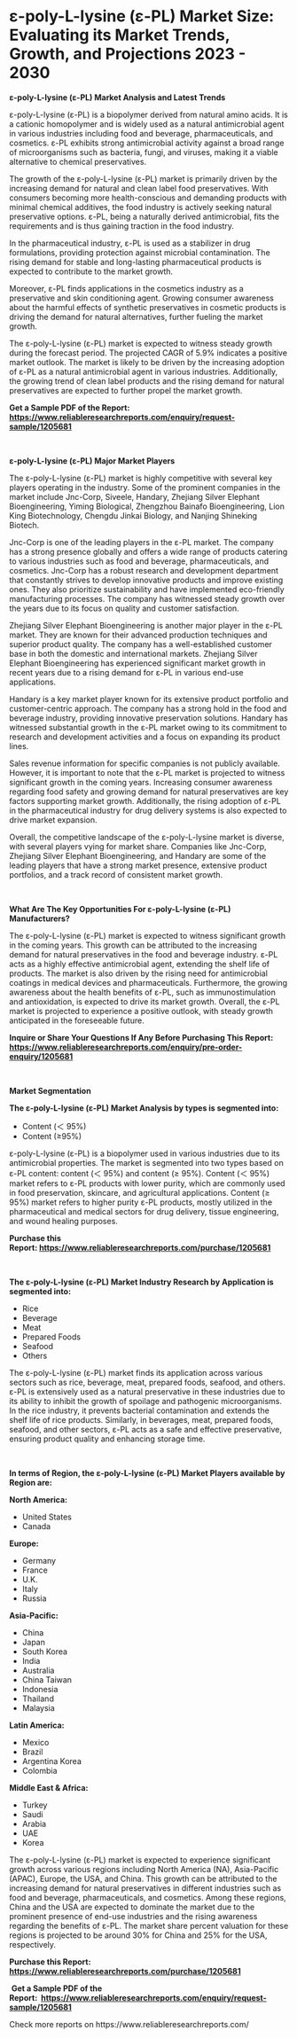<p><h1>ε-poly-L-lysine (ε-PL) Market Size: Evaluating its Market Trends, Growth, and Projections 2023 - 2030</h1></p><p><strong>ε-poly-L-lysine (ε-PL) Market Analysis and Latest Trends</strong></p>
<p><p>ε-poly-L-lysine (ε-PL) is a biopolymer derived from natural amino acids. It is a cationic homopolymer and is widely used as a natural antimicrobial agent in various industries including food and beverage, pharmaceuticals, and cosmetics. ε-PL exhibits strong antimicrobial activity against a broad range of microorganisms such as bacteria, fungi, and viruses, making it a viable alternative to chemical preservatives.</p><p>The growth of the ε-poly-L-lysine (ε-PL) market is primarily driven by the increasing demand for natural and clean label food preservatives. With consumers becoming more health-conscious and demanding products with minimal chemical additives, the food industry is actively seeking natural preservative options. ε-PL, being a naturally derived antimicrobial, fits the requirements and is thus gaining traction in the food industry.</p><p>In the pharmaceutical industry, ε-PL is used as a stabilizer in drug formulations, providing protection against microbial contamination. The rising demand for stable and long-lasting pharmaceutical products is expected to contribute to the market growth.</p><p>Moreover, ε-PL finds applications in the cosmetics industry as a preservative and skin conditioning agent. Growing consumer awareness about the harmful effects of synthetic preservatives in cosmetic products is driving the demand for natural alternatives, further fueling the market growth.</p><p>The ε-poly-L-lysine (ε-PL) market is expected to witness steady growth during the forecast period. The projected CAGR of 5.9% indicates a positive market outlook. The market is likely to be driven by the increasing adoption of ε-PL as a natural antimicrobial agent in various industries. Additionally, the growing trend of clean label products and the rising demand for natural preservatives are expected to further propel the market growth.</p></p>
<p><strong>Get a Sample PDF of the Report:&nbsp; <a href="https://www.reliableresearchreports.com/enquiry/request-sample/1205681">https://www.reliableresearchreports.com/enquiry/request-sample/1205681</a></strong></p>
<p>&nbsp;</p>
<p><strong>ε-poly-L-lysine (ε-PL) Major Market Players</strong></p>
<p><p>The ε-poly-L-lysine (ε-PL) market is highly competitive with several key players operating in the industry. Some of the prominent companies in the market include Jnc-Corp, Siveele, Handary, Zhejiang Silver Elephant Bioengineering, Yiming Biological, Zhengzhou Bainafo Bioengineering, Lion King Biotechnology, Chengdu Jinkai Biology, and Nanjing Shineking Biotech. </p><p>Jnc-Corp is one of the leading players in the ε-PL market. The company has a strong presence globally and offers a wide range of products catering to various industries such as food and beverage, pharmaceuticals, and cosmetics. Jnc-Corp has a robust research and development department that constantly strives to develop innovative products and improve existing ones. They also prioritize sustainability and have implemented eco-friendly manufacturing processes. The company has witnessed steady growth over the years due to its focus on quality and customer satisfaction.</p><p>Zhejiang Silver Elephant Bioengineering is another major player in the ε-PL market. They are known for their advanced production techniques and superior product quality. The company has a well-established customer base in both the domestic and international markets. Zhejiang Silver Elephant Bioengineering has experienced significant market growth in recent years due to a rising demand for ε-PL in various end-use applications.</p><p>Handary is a key market player known for its extensive product portfolio and customer-centric approach. The company has a strong hold in the food and beverage industry, providing innovative preservation solutions. Handary has witnessed substantial growth in the ε-PL market owing to its commitment to research and development activities and a focus on expanding its product lines.</p><p>Sales revenue information for specific companies is not publicly available. However, it is important to note that the ε-PL market is projected to witness significant growth in the coming years. Increasing consumer awareness regarding food safety and growing demand for natural preservatives are key factors supporting market growth. Additionally, the rising adoption of ε-PL in the pharmaceutical industry for drug delivery systems is also expected to drive market expansion.</p><p>Overall, the competitive landscape of the ε-poly-L-lysine market is diverse, with several players vying for market share. Companies like Jnc-Corp, Zhejiang Silver Elephant Bioengineering, and Handary are some of the leading players that have a strong market presence, extensive product portfolios, and a track record of consistent market growth.</p></p>
<p>&nbsp;</p>
<p><strong>What Are The Key Opportunities For ε-poly-L-lysine (ε-PL) Manufacturers?</strong></p>
<p><p>The ε-poly-L-lysine (ε-PL) market is expected to witness significant growth in the coming years. This growth can be attributed to the increasing demand for natural preservatives in the food and beverage industry. ε-PL acts as a highly effective antimicrobial agent, extending the shelf life of products. The market is also driven by the rising need for antimicrobial coatings in medical devices and pharmaceuticals. Furthermore, the growing awareness about the health benefits of ε-PL, such as immunostimulation and antioxidation, is expected to drive its market growth. Overall, the ε-PL market is projected to experience a positive outlook, with steady growth anticipated in the foreseeable future.</p></p>
<p><strong>Inquire or Share Your Questions If Any Before Purchasing This Report: <a href="https://www.reliableresearchreports.com/enquiry/pre-order-enquiry/1205681">https://www.reliableresearchreports.com/enquiry/pre-order-enquiry/1205681</a></strong></p>
<p>&nbsp;</p>
<p><strong>Market Segmentation</strong></p>
<p><strong>The ε-poly-L-lysine (ε-PL) Market Analysis by types is segmented into:</strong></p>
<p><ul><li>Content (＜ 95%)</li><li>Content (≥95%)</li></ul></p>
<p><p>ε-poly-L-lysine (ε-PL) is a biopolymer used in various industries due to its antimicrobial properties. The market is segmented into two types based on ε-PL content: content (＜ 95%) and content (≥ 95%). Content (＜ 95%) market refers to ε-PL products with lower purity, which are commonly used in food preservation, skincare, and agricultural applications. Content (≥ 95%) market refers to higher purity ε-PL products, mostly utilized in the pharmaceutical and medical sectors for drug delivery, tissue engineering, and wound healing purposes.</p></p>
<p><strong>Purchase this Report:&nbsp;<a href="https://www.reliableresearchreports.com/purchase/1205681">https://www.reliableresearchreports.com/purchase/1205681</a></strong></p>
<p>&nbsp;</p>
<p><strong>The ε-poly-L-lysine (ε-PL) Market Industry Research by Application is segmented into:</strong></p>
<p><ul><li>Rice</li><li>Beverage</li><li>Meat</li><li>Prepared Foods</li><li>Seafood</li><li>Others</li></ul></p>
<p><p>The ε-poly-L-lysine (ε-PL) market finds its application across various sectors such as rice, beverage, meat, prepared foods, seafood, and others. ε-PL is extensively used as a natural preservative in these industries due to its ability to inhibit the growth of spoilage and pathogenic microorganisms. In the rice industry, it prevents bacterial contamination and extends the shelf life of rice products. Similarly, in beverages, meat, prepared foods, seafood, and other sectors, ε-PL acts as a safe and effective preservative, ensuring product quality and enhancing storage time.</p></p>
<p>&nbsp;</p>
<p><strong>In terms of Region, the ε-poly-L-lysine (ε-PL) Market Players available by Region are:</strong></p>
<p>
    <p> <strong> North America: </strong>
        <ul>
            <li>United States</li>
            <li>Canada</li>
        </ul>
        </p> 
    <p> <strong> Europe: </strong>
        <ul>
            <li>Germany</li>
            <li>France</li>
            <li>U.K.</li>
            <li>Italy</li>
            <li>Russia</li>
        </ul>
        </p> 
    <p> <strong> Asia-Pacific: </strong>
        <ul>
            <li>China</li>
            <li>Japan</li>
            <li>South Korea</li>
            <li>India</li>
            <li>Australia</li>
            <li>China Taiwan</li>
            <li>Indonesia</li>
            <li>Thailand</li>
            <li>Malaysia</li>
        </ul>
        </p> 
    <p> <strong> Latin America: </strong>
        <ul>
            <li>Mexico</li>
            <li>Brazil</li>
            <li>Argentina Korea</li>
            <li>Colombia</li>
        </ul>
        </p> 
    <p> <strong> Middle East & Africa: </strong>
        <ul>
            <li>Turkey</li>
            <li>Saudi</li>
            <li>Arabia</li>
            <li>UAE</li>
            <li>Korea</li>
        </ul>
    </p>
    </p>
<p><p>The ε-poly-L-lysine (ε-PL) market is expected to experience significant growth across various regions including North America (NA), Asia-Pacific (APAC), Europe, the USA, and China. This growth can be attributed to the increasing demand for natural preservatives in different industries such as food and beverage, pharmaceuticals, and cosmetics. Among these regions, China and the USA are expected to dominate the market due to the prominent presence of end-use industries and the rising awareness regarding the benefits of ε-PL. The market share percent valuation for these regions is projected to be around 30% for China and 25% for the USA, respectively.</p></p>
<p><strong>Purchase this Report: <a href="https://www.reliableresearchreports.com/purchase/1205681">https://www.reliableresearchreports.com/purchase/1205681</a></strong></p>
<p>&nbsp;<strong>Get a Sample PDF of the Report:&nbsp;&nbsp;<a href="https://www.reliableresearchreports.com/enquiry/request-sample/1205681">https://www.reliableresearchreports.com/enquiry/request-sample/1205681</a></strong></p>
<p><strong></strong></p>
<p>Check more reports on https://www.reliableresearchreports.com/</p>